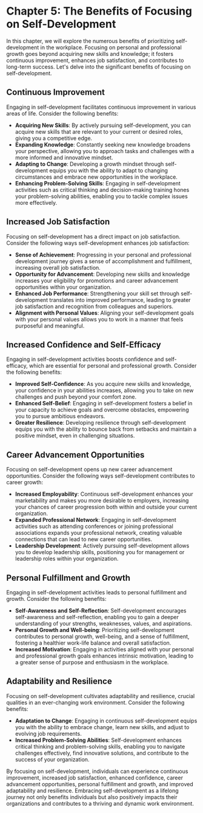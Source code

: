Chapter 5: The Benefits of Focusing on Self-Development
=======================================================

In this chapter, we will explore the numerous benefits of prioritizing self-development in the workplace. Focusing on personal and professional growth goes beyond acquiring new skills and knowledge; it fosters continuous improvement, enhances job satisfaction, and contributes to long-term success. Let's delve into the significant benefits of focusing on self-development.

Continuous Improvement
----------------------

Engaging in self-development facilitates continuous improvement in various areas of life. Consider the following benefits:

* **Acquiring New Skills**: By actively pursuing self-development, you can acquire new skills that are relevant to your current or desired roles, giving you a competitive edge.
* **Expanding Knowledge**: Constantly seeking new knowledge broadens your perspective, allowing you to approach tasks and challenges with a more informed and innovative mindset.
* **Adapting to Change**: Developing a growth mindset through self-development equips you with the ability to adapt to changing circumstances and embrace new opportunities in the workplace.
* **Enhancing Problem-Solving Skills**: Engaging in self-development activities such as critical thinking and decision-making training hones your problem-solving abilities, enabling you to tackle complex issues more effectively.

Increased Job Satisfaction
--------------------------

Focusing on self-development has a direct impact on job satisfaction. Consider the following ways self-development enhances job satisfaction:

* **Sense of Achievement**: Progressing in your personal and professional development journey gives a sense of accomplishment and fulfillment, increasing overall job satisfaction.
* **Opportunity for Advancement**: Developing new skills and knowledge increases your eligibility for promotions and career advancement opportunities within your organization.
* **Enhanced Job Performance**: Strengthening your skill set through self-development translates into improved performance, leading to greater job satisfaction and recognition from colleagues and superiors.
* **Alignment with Personal Values**: Aligning your self-development goals with your personal values allows you to work in a manner that feels purposeful and meaningful.

Increased Confidence and Self-Efficacy
--------------------------------------

Engaging in self-development activities boosts confidence and self-efficacy, which are essential for personal and professional growth. Consider the following benefits:

* **Improved Self-Confidence**: As you acquire new skills and knowledge, your confidence in your abilities increases, allowing you to take on new challenges and push beyond your comfort zone.
* **Enhanced Self-Belief**: Engaging in self-development fosters a belief in your capacity to achieve goals and overcome obstacles, empowering you to pursue ambitious endeavors.
* **Greater Resilience**: Developing resilience through self-development equips you with the ability to bounce back from setbacks and maintain a positive mindset, even in challenging situations.

Career Advancement Opportunities
--------------------------------

Focusing on self-development opens up new career advancement opportunities. Consider the following ways self-development contributes to career growth:

* **Increased Employability**: Continuous self-development enhances your marketability and makes you more desirable to employers, increasing your chances of career progression both within and outside your current organization.
* **Expanded Professional Network**: Engaging in self-development activities such as attending conferences or joining professional associations expands your professional network, creating valuable connections that can lead to new career opportunities.
* **Leadership Development**: Actively pursuing self-development allows you to develop leadership skills, positioning you for management or leadership roles within your organization.

Personal Fulfillment and Growth
-------------------------------

Engaging in self-development activities leads to personal fulfillment and growth. Consider the following benefits:

* **Self-Awareness and Self-Reflection**: Self-development encourages self-awareness and self-reflection, enabling you to gain a deeper understanding of your strengths, weaknesses, values, and aspirations.
* **Personal Growth and Well-being**: Prioritizing self-development contributes to personal growth, well-being, and a sense of fulfillment, fostering a healthier work-life balance and overall satisfaction.
* **Increased Motivation**: Engaging in activities aligned with your personal and professional growth goals enhances intrinsic motivation, leading to a greater sense of purpose and enthusiasm in the workplace.

Adaptability and Resilience
---------------------------

Focusing on self-development cultivates adaptability and resilience, crucial qualities in an ever-changing work environment. Consider the following benefits:

* **Adaptation to Change**: Engaging in continuous self-development equips you with the ability to embrace change, learn new skills, and adjust to evolving job requirements.
* **Increased Problem-Solving Abilities**: Self-development enhances critical thinking and problem-solving skills, enabling you to navigate challenges effectively, find innovative solutions, and contribute to the success of your organization.

By focusing on self-development, individuals can experience continuous improvement, increased job satisfaction, enhanced confidence, career advancement opportunities, personal fulfillment and growth, and improved adaptability and resilience. Embracing self-development as a lifelong journey not only benefits individuals but also positively impacts their organizations and contributes to a thriving and dynamic work environment.
